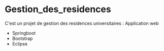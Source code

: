 # Gestion_des_residences
C'est un projet de gestion des residences universitaires : Application web
- Springboot
- Bootstrap
- Eclipse
